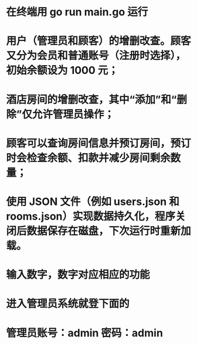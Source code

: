 # 在终端用 go run main.go 运行
# 用户（管理员和顾客）的增删改查。顾客又分为会员和普通账号（注册时选择），初始余额设为 1000 元；
# 酒店房间的增删改查，其中“添加”和“删除”仅允许管理员操作；
# 顾客可以查询房间信息并预订房间，预订时会检查余额、扣款并减少房间剩余数量；
# 使用 JSON 文件（例如 users.json 和 rooms.json）实现数据持久化，程序关闭后数据保存在磁盘，下次运行时重新加载。
# 输入数字，数字对应相应的功能
# 进入管理员系统就登下面的
# 管理员账号：admin 密码：admin

